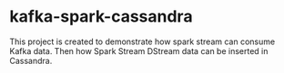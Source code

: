 # kafka-spark-cassandra
This project is created to demonstrate how spark stream can consume Kafka data. Then how Spark Stream DStream data can be inserted in Cassandra.
